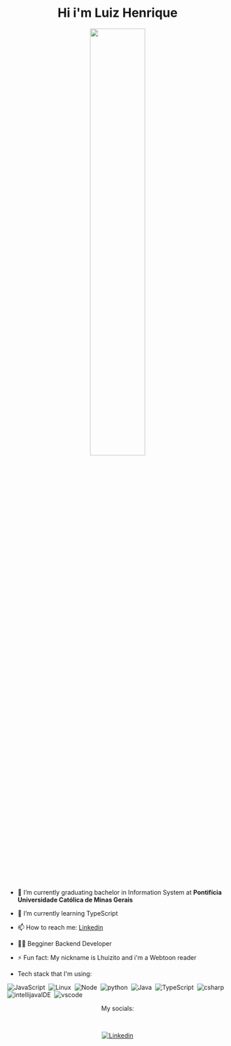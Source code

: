<h1 align= "center"><b> Hi i'm Luiz Henrique </b></h1>
<p align="center"><img width=50% src="https://media.giphy.com/media/DSxKEQoQix9hC/giphy.gif"></p>


- 🔭 I’m currently graduating bachelor in Information System at **Pontifícia Universidade Católica de Minas Gerais**
- 🌱 I’m currently learning TypeScript
- 📫 How to reach me: [Linkedin](https://www.linkedin.com/in/luizhassis01)
- 👩‍💻 Begginer Backend Developer 
- ⚡ Fun fact: My nickname is Lhuizito and i'm a Webtoon reader

- Tech stack that I'm using: 

![JavaScript](https://img.shields.io/badge/-JavaScript-FEAE32?style=flat&logoColor=fff&logo=javascript)&nbsp;
![Linux](https://img.shields.io/badge/-Linux-f2930d?style=flat&logoColor=fff&logo=linux)&nbsp;
![Node](https://img.shields.io/badge/-Node.js-5B9856?style=flat&logoColor=fff&logo=node.js)&nbsp;
![python](https://img.shields.io/badge/Python-FFD43B?style=flat&logo=python&logoColor=darkgreen)&nbsp;
![Java](https://img.shields.io/badge/Java-ED8B00?style=flat&logo=java&logoColor=white)&nbsp;
![TypeScript](https://img.shields.io/badge/TypeScript-ED8B00?style=flat&logo=typescript&logoColor=blue)&nbsp;
![csharp](https://img.shields.io/badge/C%23-239120?style=flat&logo=c-sharp&logoColor=white)&nbsp;
![intellijavaIDE](https://img.shields.io/badge/IntelliJIDEA-000000.svg?style=flat&logo=intellij-idea&logoColor=white)&nbsp;
![vscode](https://img.shields.io/badge/Visual_Studio_Code-0078D4?style=flat&logo=visual%20studio%20code&logoColor=white)&nbsp;


<div>
   <p align="center">My socials:</p><br>
   <p align="center">   
   <a href="https://www.linkedin.com/in/luizhassis01"><img alt="Linkedin" src="https://img.shields.io/badge/-LinkedIn-blue?style=for-the-badge&logo=Linkedin&logoColor=white"></a>
   </p>
</div>
